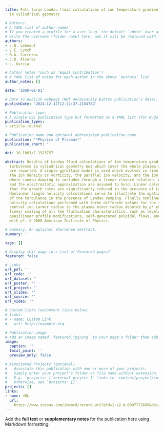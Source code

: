 ```yaml
---
title: Full torus Landau fluid calculations of ion temperature gradient-driven turbulence
  in cylindrical geometry

# Authors
# A YAML list of author names
# If you created a profile for a user (e.g. the default `admin` user at `content/authors/admin/`), 
# write the username (folder name) here, and it will be replaced with their full name and linked to their profile.
authors:
- J.N. Leboeuf
- V.E. Lynch
- B.A. Carreras
- J.D. Alvarez
- L. Garcia

# Author notes (such as 'Equal Contribution')
# A YAML list of notes for each author in the above `authors` list
author_notes: []

date: '2000-01-01'

# Date to publish webpage (NOT necessarily Bibtex publication's date).
publishDate: '2024-12-12T12:22:37.210478Z'

# Publication type.
# A single CSL publication type but formatted as a YAML list (for Hugo requirements).
publication_types:
- article-journal

# Publication name and optional abbreviated publication name.
publication: '*Physics of Plasmas*'
publication_short: ''

doi: 10.1063/1.1323757

abstract: Results of Landau fluid calculations of ion temperature gradient-driven
  turbulence in cylindrical geometry but which cover the whole plasma cross section
  are reported. A simple gyrofluid model is used which evolves in time equations for
  the ion density or vorticity, the parallel ion velocity, and the ion temperature
  where Landau damping is included through a linear closure relation. Adiabatic electrons
  and the electrostatic approximation are assumed to hold. Linear calculations indicate
  that the growth rates are significantly reduced in the presence of Landau damping.
  Nonlinear single helicity calculations serve to illustrate the spatial localization
  of the turbulence in the presence of Landau damping. Finally nonlinear multiple
  helicity calculations performed with three different values for the ratio of the
  central ion Larmor radius to the plasma minor radius denoted by ρ* exhibit a definite
  linear scaling of all the fluctuation characteristics, such as levels, scale sizes,
  quasilinear profile modifications, self-generated poloidal flows, and heat diffusivities,
  with ρ*. © 2000 American Institute of Physics.

# Summary. An optional shortened abstract.
summary: ''

tags: []

# Display this page in a list of Featured pages?
featured: false

# Links
url_pdf: ''
url_code: ''
url_dataset: ''
url_poster: ''
url_project: ''
url_slides: ''
url_source: ''
url_video: ''

# Custom links (uncomment lines below)
# links:
# - name: Custom Link
#   url: http://example.org

# Publication image
# Add an image named `featured.jpg/png` to your page's folder then add a caption below.
image:
  caption: ''
  focal_point: ''
  preview_only: false

# Associated Projects (optional).
#   Associate this publication with one or more of your projects.
#   Simply enter your project's folder or file name without extension.
#   E.g. `projects: ['internal-project']` links to `content/project/internal-project/index.md`.
#   Otherwise, set `projects: []`.
projects: []
links:
- name: URL
  url: 
    https://www.scopus.com/inward/record.uri?eid=2-s2.0-0007772605&doi=10.1063%2f1.1323757&partnerID=40&md5=905d10559aa07f27f5c0eaa3d72f8f3f
---
```


Add the **full text** or **supplementary notes** for the publication here using Markdown formatting.
